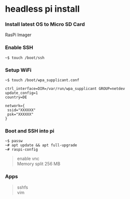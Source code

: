 # headless pi install
 
 ### Install latest OS to Micro SD Card
 RasPi Imager
 
 ### Enable SSH
 `~$ touch /boot/ssh`
 
 ### Setup WiFi
`~$ touch /boot/wpa_supplicant.conf`
```
ctrl_interface=DIR=/var/run/wpa_supplicant GROUP=netdev
update_config=1
country=DE

network={
 ssid="XXXXXX"
 psk="XXXXXX"
}
```
 
### Boot and SSH into pi
`~$ passw`  
`~# apt update && apt full-upgrade`  
`~# raspi-config`  
  > enable vnc  
  > Memory split 256 MB

### Apps
> sshfs  
> vim
> 

